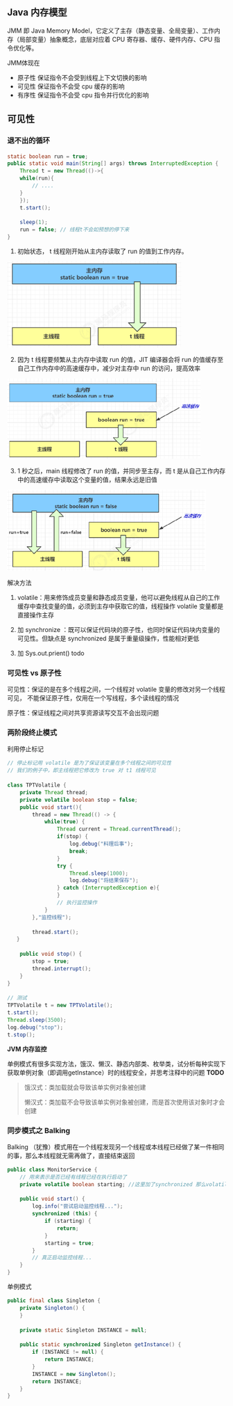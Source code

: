 ## Java 内存模型

JMM 即 Java Memory Model，它定义了主存（静态变量、全局变量）、工作内存（局部变量）抽象概念，底层对应着 CPU 寄存器、缓存、硬件内存、CPU 指令优化等。



JMM体现在

- 原子性 保证指令不会受到线程上下文切换的影响
- 可见性 保证指令不会受 cpu 缓存的影响
- 有序性 保证指令不会受 cpu 指令并行优化的影响



## 可见性

### 退不出的循环

```java
static boolean run = true;
public static void main(String[] args) throws InterruptedException {
    Thread t = new Thread(()->{
    while(run){
    	// ....
    }
    });
    t.start();
    
    sleep(1);
    run = false; // 线程t不会如预想的停下来
}
```

1. 初始状态， t 线程刚开始从主内存读取了 run 的值到工作内存。

<img src="pic\image-20200923112916620.png" alt="image-20200923112916620" style="zoom: 67%;" />

2. 因为 t 线程要频繁从主内存中读取 run 的值，JIT 编译器会将 run 的值缓存至自己工作内存中的高速缓存中，减少对主存中 run 的访问，提高效率

<img src="pic\image-20200923112944994.png" alt="image-20200923112944994" style="zoom:67%;" />

3. 1 秒之后，main 线程修改了 run 的值，并同步至主存，而 t 是从自己工作内存中的高速缓存中读取这个变量的值，结果永远是旧值

<img src="pic\image-20200923113014716.png" alt="image-20200923113014716" style="zoom:67%;" />

解决方法

1. volatile：用来修饰成员变量和静态成员变量，他可以避免线程从自己的工作缓存中查找变量的值，必须到主存中获取它的值，线程操作 volatile 变量都是直接操作主存

2. 加 synchronize ：既可以保证代码块的原子性，也同时保证代码块内变量的可见性。但缺点是
   synchronized 是属于重量级操作，性能相对更低
3. 加 Sys.out.prient()  todo



### 可见性 vs 原子性

可见性：保证的是在多个线程之间，一个线程对 volatile 变量的修改对另一个线程可见， 不能保证原子性，仅用在一个写线程，多个读线程的情况

原子性：保证线程之间对共享资源读写交互不会出现问题



### 两阶段终止模式

利用停止标记

```java
// 停止标记用 volatile 是为了保证该变量在多个线程之间的可见性
// 我们的例子中，即主线程把它修改为 true 对 t1 线程可见

class TPTVolatile {
    private Thread thread;
    private volatile boolean stop = false;
    public void start(){
        thread = new Thread(() -> {
            while(true) {
                Thread current = Thread.currentThread();
                if(stop) {
                	log.debug("料理后事");
                	break;
                }
                try {
                	Thread.sleep(1000);
                	log.debug("将结果保存");
                } catch (InterruptedException e){
                }
                // 执行监控操作
            }
        },"监控线程");
        
        thread.start();
   }
    
    public void stop() {
        stop = true;
        thread.interrupt();
    }
}

// 测试
TPTVolatile t = new TPTVolatile();
t.start();
Thread.sleep(3500);
log.debug("stop");
t.stop();
```

**JVM 内存监控**

单例模式有很多实现方法，饿汉、懒汉、静态内部类、枚举类，试分析每种实现下获取单例对象（即调用getInstance）时的线程安全，并思考注释中的问题 **TODO**

> 饿汉式：类加载就会导致该单实例对象被创建
>
> 懒汉式：类加载不会导致该单实例对象被创建，而是首次使用该对象时才会创建



### 同步模式之 Balking

Balking （犹豫）模式用在一个线程发现另一个线程或本线程已经做了某一件相同的事，那么本线程就无需再做了，直接结束返回

```java
public class MonitorService {
	// 用来表示是否已经有线程已经在执行启动了
	private volatile boolean starting; //这里加了synchronized 那么volatile应该不用加
    
    public void start() {
        log.info("尝试启动监控线程...");
        synchronized (this) {
            if (starting) {
            	return;
            }
            starting = true;
        }
        // 真正启动监控线程...
    }
}
```

单例模式

```java
public final class Singleton {
    private Singleton() {
    }
    
    private static Singleton INSTANCE = null;
    
    public static synchronized Singleton getInstance() {
        if (INSTANCE != null) {
        	return INSTANCE;
    	}
        INSTANCE = new Singleton();
        return INSTANCE;
    }
}
```


